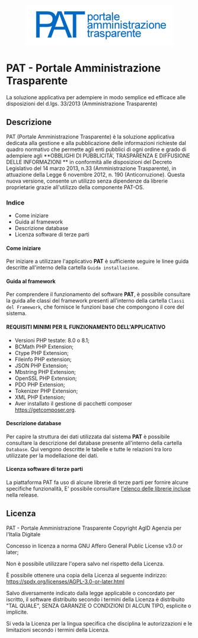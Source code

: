 <div align="center">
 <a href="https://developers.italia.it/it/software/agid-agid-pat.html"><img src="https://github.com/AgID/pat/blob/master/pat_logoyml.png"></a>
</div>




# PAT - Portale Amministrazione Trasparente

La soluzione applicativa per adempiere in modo semplice ed efficace alle disposizioni del d.lgs. 33/2013 (Amministrazione Trasparente)




## Descrizione
PAT (Portale Amministrazione Trasparente) è la soluzione applicativa
dedicata alla gestione e alla pubblicazione delle informazioni richieste
dal quadro normativo che permette agli enti pubblici di ogni ordine e
grado di adempiere agli **OBBLIGHI DI PUBBLICITÀ’, TRASPARENZA E
DIFFUSIONE DELLE INFORMAZIONI ** in conformità alle disposizioni del
Decreto Legislativo del 14 marzo 2013, n.33 (Amministrazione Trasparente),
in attuazione della Legge 6 novembre 2012, n. 190 (Anticorruzione).
Questa nuova versione, consente un utilizzo senza dipendenze da librerie 
proprietarie grazie all'utilizzo della componente PAT-OS.



### Indice

- Come iniziare
- Guida al framework
- Descrizione database
- Licenza software di terze parti



#### Come iniziare

Per iniziare a utilizzare l'applicativo **PAT** è sufficiente seguire le linee guida descritte all'interno della cartella `Guida installazione`.



#### Guida al framework

Per comprendere il funzionamento del software **PAT**, è possibile consultare la guida alle classi del framework presenti all'interno della cartella `Classi del Framework`, che fornisce le funzioni base che compongono il core del sistema.



#### REQUISITI MINIMI PER IL FUNZIONAMENTO DELL'APPLICATIVO 

- Versioni PHP testate: 8.0 o 8.1;
- BCMath PHP Extension;
- Ctype PHP Extension;
- Fileinfo PHP extension;
- JSON PHP Extension;
- Mbstring PHP Extension;
- OpenSSL PHP Extension;
- PDO PHP Extension;
- Tokenizer PHP Extension;
- XML PHP Extension;
- Aver installato il gestione di pacchetti composer https://getcomposer.org.



#### Descrizione database

Per capire la struttura dei dati utilizzata dal sistema **PAT** è possibile consultare la descrizione del database presente all'interno della cartella `Database`. Qui vengono descritte le tabelle e tutte le relazioni tra loro utilizzate per la modellazione dei dati.



#### Licenza software di terze parti

La piattaforma PAT fa uso di alcune librerie di terze parti per fornire alcune specifiche funzionalità, E' possibile consultare <a href="./blob/main/documentazione/Third-party-libraries/third-party-apps.md">l'elenco delle librerie incluse</a> nella release.

## Licenza

PAT - Portale Amministrazione Trasparente
Copyright AgID Agenzia per l'Italia Digitale

Concesso in licenza a norma GNU Affero General Public License v3.0 or later;

Non è possibile utilizzare l'opera salvo nel rispetto
della Licenza.

È possibile ottenere una copia della Licenza al seguente
indirizzo: https://spdx.org/licenses/AGPL-3.0-or-later.html

Salvo diversamente indicato dalla legge applicabile o
concordato per iscritto, il software distribuito secondo
i termini della Licenza è distribuito "TAL QUALE",
SENZA GARANZIE O CONDIZIONI DI ALCUN TIPO,
esplicite o implicite.

Si veda la Licenza per la lingua specifica che disciplina
le autorizzazioni e le limitazioni secondo i termini della
Licenza.